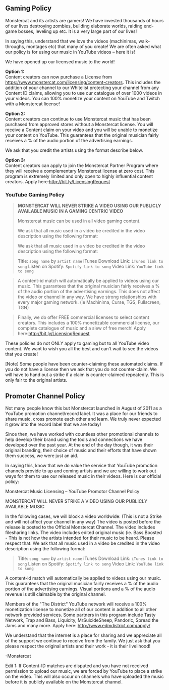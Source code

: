 ## Gaming Policy

Monstercat and its artists are gamers! We have invested thousands of hours of our lives destroying zombies, building elaborate worlds, raiding end-game bosses, leveling up etc. It is a very large part of our lives!

In saying this, understand that we love the videos (machinimas, walk-throughs, montages etc) that many of you create! We are often asked what our policy is for using our music in YouTube videos – here it is!

We have opened up our licensed music to the world! 

**Option 1:**  
Content creators can now purchase a License from https://www.monstercat.com/licensing/content-creators. This includes the addition of your channel to our Whitelist protecting your channel from any Content ID claims, allowing you to use our catalogue of over 1000 videos in your videos. You can 100% monetize your content on YouTube and Twitch with a Monstercat license!

**Option 2:**  
Content creators can continue to use Monstercat music that has been purchased from approved stores without a Monstercat license. You will receive a Content claim on your video and you will be unable to monetize your content on YouTube. This guarantees that the original musician fairly receives a % of the audio portion of the advertising earnings.

We ask that you credit the artists using the format describe below.

**Option 3:**  
Content creators can apply to join the Monstercat Partner Program where they will receive a complementary Monstercat license at zero cost. This program is extremely limited and only open to highly influential content creators. Apply here:http://bit.ly/LicensingRequest


### YouTube Gaming Policy

>**MONSTERCAT WILL NEVER STRIKE A VIDEO USING OUR PUBLICLY AVAILABLE MUSIC IN A GAMING CENTRIC VIDEO**
>
>Monstercat music can be used in all video gaming content. 
>
>We ask that all music used in a video be credited in the video description using the following format:
>
>We ask that all music used in a video be credited in the video description using the following format:
>
>Title: `song name` by `artist name`
>iTunes Download Link: `iTunes link to song`
>Listen on Spotify: `Spotify link to song`
>Video Link: `YouTube link to song`

>A content-id match will automatically be applied to videos using our music. This guarantees that the original musician fairly receives a % of the audio portion of the advertising earnings. This does not affect the video or channel in any way. We have strong relationships with every major gaming network. (ie Machinima, Curse, TGS, Fullscreen, TGN)

>Finally, we do offer FREE commercial licenses to select content creators. This includes a 100% monetizable commercial license, our complete catalogue of music and a slew of free merch! Apply here:http://bit.ly/LicensingRequest

These policies do not ONLY apply to gaming but to all YouTube video content. We want to wish you all the best and can't wait to see the videos that you create!

[Note] Some people have been counter-claiming these automated claims. If you do not have a license then we ask that you do not counter-claim. We will have to hand out a strike if a claim is counter-claimed repeatedly. This is only fair to the original artists. 

## Promoter Channel Policy
Not many people know this but Monstercat launched in August of 2011 as a YouTube promotion channel/record label. It was a place for our friends to share music, cross promote each other and learn. We truly never expected it grow into the record label that we are today! 

Since then, we have worked with countless other promotional channels to help develop their brand using the tools and connections we have developed over the past year. At the end of the day though, it was their original branding, their choice of music and their efforts that have shown them success, we were just an aid.

In saying this, know that we do value the service that YouTube promotion channels provide to up and coming artists and we are willing to work out ways for them to use our released music in their videos. Here is our official policy:

Monstercat Music Licensing – YouTube Promotor Channel Policy


MONSTERCAT WILL NEVER STRIKE A VIDEO USING OUR PUBLICLY AVAILABLE MUSIC

In the following cases, we will block a video worldwide:
(This is not a Strike and will not affect your channel in any way)
The video is posted before the release is posted to the Official Monstercat Channel. 
The video includes filesharing links.
The video includes edited original music (ie. Bass Boosted - This is not how the artists intended for their music to be heard. Please respect that.
We ask that all music used in a video be credited in the video description using the following format:

>Title: `song name` by `artist name`
>iTunes Download Link: `iTunes link to song`
>Listen on Spotify: `Spotify link to song`
>Video Link: `YouTube link to song`

A content-id match will automatically be applied to videos using our music. This guarantees that the original musician fairly receives a % of the audio portion of the advertising earnings. Visual portions and a % of the audio revenue is still claimable by the original channel.

Members of the "The District" YouTube network will receive a 100% monetization license to monetize all of our content in addition to all other network provided services. Some partners in this program include Tasty Network, Trap and Bass, Liquicity, MrSuicideSheep, Pandoric, Spread the Jams and many more. Apply here: http://www.edmdistrict.com/apply/

We understand that the internet is a place for sharing and we appreciate all of the support we continue to receive from the family. We just ask that you please respect the original artists and their work - it is their livelihood! 

-Monstercat

Edit 1: If Content-ID matches are disputed and you have not received permission to upload our music, we are forced by YouTube to place a strike on the video. This will also occur on channels who have uploaded the music before it is publicly available on the Monstercat channel.
